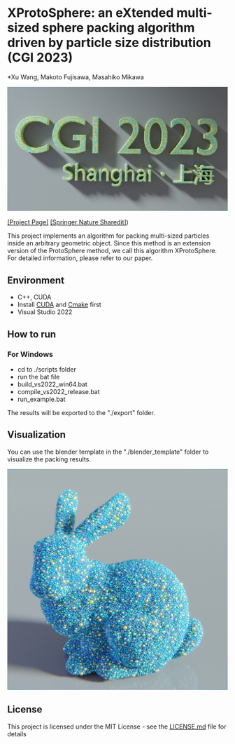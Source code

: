 <!--
 * @Author: Xu.WANG
 * @Date: 2021-10-05 21:02:47
 * @LastEditTime: 2023-08-12 16:28:02
 * @LastEditors: Xu.WANG raymondmgwx@gmail.com
 * @Description: 
-->
# XProtoSphere: an eXtended multi-sized sphere packing algorithm driven by particle size distribution (CGI 2023)

*Xu Wang, Makoto Fujisawa, Masahiko Mikawa

![](./pics/teaser.png)

[[Project Page]](https://raymondmcguire.github.io/xprotosphere/) [[Springer Nature Sharedit]](https://rdcu.be/dgafz))

This project implements an algorithm for packing multi-sized particles inside an arbitrary geometric object. Since this method is an extension version of the ProtoSphere method, we call this algorithm XProtoSphere. For detailed information, please refer to our paper.

## Environment

- C++, CUDA
- Install [CUDA](https://developer.nvidia.com/cuda-downloads) and [Cmake](https://cmake.org/download/) first
- Visual Studio 2022

## How to run

### For Windows

- cd to ./scripts folder
- run the bat file
 - build_vs2022_win64.bat
 - compile_vs2022_release.bat
 - run_example.bat

The results will be exported to the "./export" folder.

## Visualization

You can use the blender template in the "./blender_template" folder to visualize the packing results.

![Example](./pics/bunny.png)


## License

This project is licensed under the MIT License - see the [LICENSE.md](LICENSE) file for details
